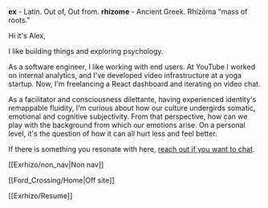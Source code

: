 **ex** - Latin. Out of, Out from.
**rhizome** - Ancient Greek. Rhízōma "mass of roots."

Hi it's Alex,

I like building things and exploring psychology.

As a software engineer, I like working with end users. At YouTube I worked on internal analytics, and I've developed video infrastructure at a yoga startup. Now, I'm freelancing a React dashboard and iterating on video chat.

As a facilitator and consciousness dilettante, having experienced identity's remappable fluidity, I'm curious about how our culture undergirds somatic, emotional and cognitive subjectivity. From that perspective, how can we play with the background from which our emotions arise. On a personal level, it's the question of how it can all hurt less and feel better.

If there is something you resonate with here, [reach out if you want to chat](mailto:exrhizo@gmail.com).

[[Exrhizo/non_nav|Non nav]]

[[Ford_Crossing/Home|Off site]]

[[Exrhizo/Resume]]
